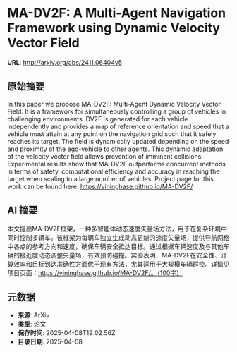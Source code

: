 # MA-DV2F: A Multi-Agent Navigation Framework using Dynamic Velocity Vector Field

**URL**: http://arxiv.org/abs/2411.06404v5

## 原始摘要

In this paper we propose MA-DV2F: Multi-Agent Dynamic Velocity Vector Field.
It is a framework for simultaneously controlling a group of vehicles in
challenging environments. DV2F is generated for each vehicle independently and
provides a map of reference orientation and speed that a vehicle must attain at
any point on the navigation grid such that it safely reaches its target. The
field is dynamically updated depending on the speed and proximity of the
ego-vehicle to other agents. This dynamic adaptation of the velocity vector
field allows prevention of imminent collisions. Experimental results show that
MA-DV2F outperforms concurrent methods in terms of safety, computational
efficiency and accuracy in reaching the target when scaling to a large number
of vehicles. Project page for this work can be found here:
https://yininghase.github.io/MA-DV2F/


## AI 摘要

本文提出MA-DV2F框架，一种多智能体动态速度矢量场方法，用于在复杂环境中同时控制多辆车。该框架为每辆车独立生成动态更新的速度矢量场，提供导航网格中各点的参考方向和速度，确保车辆安全抵达目标。通过根据车辆速度及与其他车辆的接近度动态调整矢量场，有效预防碰撞。实验表明，MA-DV2F在安全性、计算效率和目标到达准确性方面优于现有方法，尤其适用于大规模车辆群控。详情见项目页面：https://yininghase.github.io/MA-DV2F/。（100字）

## 元数据

- **来源**: ArXiv
- **类型**: 论文
- **保存时间**: 2025-04-08T19:02:56Z
- **目录日期**: 2025-04-08
